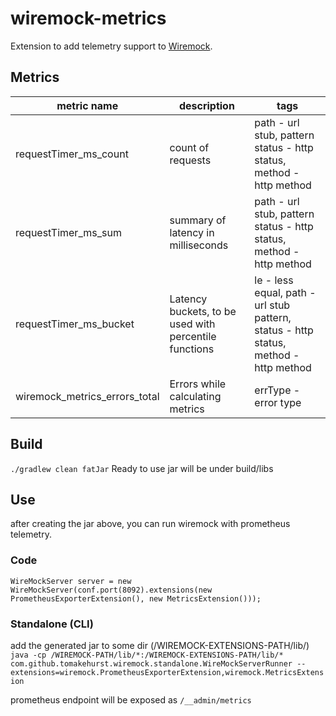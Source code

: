 # wiremock-metrics

Extension to add telemetry support to [Wiremock](https://github.com/tomakehurst/wiremock).

## Metrics
| metric name            | description                                           | tags                                                                                                      |
|------------------------|-------------------------------------------------------|-----------------------------------------------------------------------------------------------------------|
| requestTimer_ms_count  | count of requests                                     | path - url stub, pattern status - http status, method - http method                                       |
| requestTimer_ms_sum    | summary of latency in milliseconds                    | path - url stub, pattern status - http status, method - http method                                       |
| requestTimer_ms_bucket | Latency buckets, to be used with percentile functions | le - less equal, path - url stub pattern, status - http status, method - http method |
| wiremock_metrics_errors_total| Errors while calculating metrics                      | errType - error type | 
## Build
`./gradlew clean fatJar`
Ready to use jar will be under build/libs

## Use
after creating the jar above, you can run wiremock with prometheus telemetry.

### Code
`WireMockServer server = new WireMockServer(conf.port(8092).extensions(new PrometheusExporterExtension(), new MetricsExtension()));`

### Standalone (CLI)
add the generated jar to some dir (/WIREMOCK-EXTENSIONS-PATH/lib/)
`java -cp /WIREMOCK-PATH/lib/*:/WIREMOCK-EXTENSIONS-PATH/lib/* com.github.tomakehurst.wiremock.standalone.WireMockServerRunner --extensions=wiremock.PrometheusExporterExtension,wiremock.MetricsExtension`

prometheus endpoint will be exposed as `/__admin/metrics`